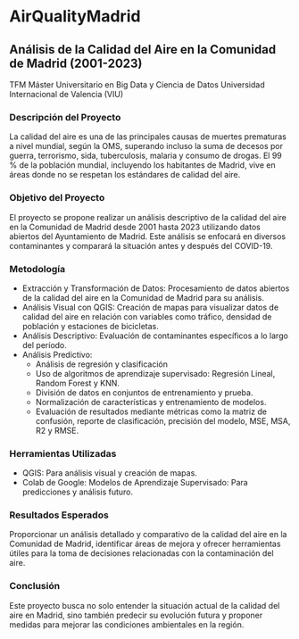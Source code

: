 # AirQualityMadrid
## Análisis de la Calidad del Aire en la Comunidad de Madrid (2001-2023)
TFM Máster Universitario en Big Data y Ciencia de Datos
Universidad Internacional de Valencia (VIU)

### Descripción del Proyecto
La calidad del aire es una de las principales causas de muertes prematuras a nivel mundial, según la OMS, superando incluso la suma de decesos por guerra, terrorismo, sida, tuberculosis, malaria y consumo de drogas. El 99 % de la población mundial, incluyendo los habitantes de Madrid, vive en áreas donde no se respetan los estándares de calidad del aire.

### Objetivo del Proyecto
El proyecto se propone realizar un análisis descriptivo de la calidad del aire en la Comunidad de Madrid desde 2001 hasta 2023 utilizando datos abiertos del Ayuntamiento de Madrid. Este análisis se enfocará en diversos contaminantes y comparará la situación antes y después del COVID-19.

### Metodología
-  Extracción y Transformación de Datos: Procesamiento de datos abiertos de la calidad del aire en la Comunidad de Madrid para su análisis.
- Análisis Visual con QGIS: Creación de mapas para visualizar datos de calidad del aire en relación con variables como tráfico, densidad de población y estaciones de bicicletas.
- Análisis Descriptivo: Evaluación de contaminantes específicos a lo largo del período.
- Análisis Predictivo:
    + Análisis de regresión y clasificación 
    + Uso de algoritmos de aprendizaje supervisado: Regresión Lineal, Random Forest y KNN.
    + División de datos en conjuntos de entrenamiento y prueba.
    + Normalización de características y entrenamiento de modelos.
    + Evaluación de resultados mediante métricas como la matriz de confusión, reporte de clasificación, precisión del modelo, MSE, MSA, R2 y RMSE.
### Herramientas Utilizadas
  - QGIS: Para análisis visual y creación de mapas.
  - Colab de Google: Modelos de Aprendizaje Supervisado: Para predicciones y análisis futuro.
### Resultados Esperados
Proporcionar un análisis detallado y comparativo de la calidad del aire en la Comunidad de Madrid, identificar áreas de mejora y ofrecer herramientas útiles para la toma de decisiones relacionadas con la contaminación del aire.

### Conclusión
Este proyecto busca no solo entender la situación actual de la calidad del aire en Madrid, sino también predecir su evolución futura y proponer medidas para mejorar las condiciones ambientales en la región.
